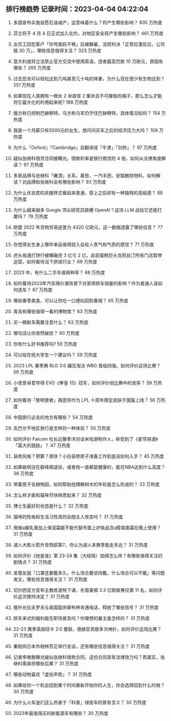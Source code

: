 
## 排行榜趋势 记录时间：2023-04-04 04:22:04
  
  1. 多国宣布实施自愿石油减产，这意味着什么？将产生哪些影响？ 835 万热度
    
  2. 芬兰将于 4 月 4 日正式加入北约，对地区安全将产生哪些影响？ 461 万热度
    
  3. 女员工回怼客户「你骂我妈干嘛」后被解雇，法院判决「正常应激反应，公司赔 30 万」，哪些信息值得关注？ 323 万热度
    
  4. 意大利或将立法禁止官方交流中使用英语，违者最高罚款 10 万欧元，原因有哪些？ 265 万热度
    
  5. 过去恐龙可以轻松达到几吨甚至几十吨的体重，为什么现在很少有生物达到？ 251 万热度
    
  6. 如果现在人类拥有一根长 2 米直径 2 厘米且不可摧毁的绳子，那么怎么才能将它最大化的利用起来呢? 188 万热度
    
  7. 俄方称已控制巴赫穆特，乌方称乌军仍守住巴赫穆特，具体情况如何？ 154 万热度
    
  8. 我是一个月薪只有5000元的女生，想问问买车之后的经济压力大吗？ 109 万热度
    
  9. 为什么「Oxford」「Cambridge」会翻译成「牛津」「剑桥」？ 97 万热度
    
  10. 疑似张继科借贷合同被曝光，借款利率是银行商贷的 4 倍，如何从法律角度解读？ 97 万热度
    
  11. 多家品牌与张继科「撇清」关系，慕思、一汽丰田、安踏删除物料，如何解读？对品牌和张继科会有哪些影响？ 93 万热度
    
  12. 为什么优衣库的衣服样式看起来普通，穿上之后却有一种独特的高级感？ 88 万热度
    
  13. 为什么越来越多 Google 顶尖研究员跳槽  OpenAI？这场 LLM 战役它还能打赢吗？ 79 万热度
    
  14. 欧盟 2022 年货物贸易逆差为 4320 亿欧元，这一数据透露了哪些信息？ 77 万热度
    
  15. 你觉得女生身上哪件单品值得投入会给人贵气和气质的感觉？ 71 万热度
    
  16. 虎头局渣打饼行被曝融资 3 亿亏 2 亿，此前蛋糕巨头克莉丝汀所有门店暂停运营，如何看待当下烘焙行业？ 69 万热度
    
  17. 2023 年，有什么二手车值得种草？ 68 万热度
    
  18. 如何看待2023年汽车降价潮背景下对家用轿车销量的影响？作为普通人该如何选车？ 67 万热度
    
  19. 哪些春季美食，可以让你吃一口便如回到春城？ 65 万热度
    
  20. 青岛有哪些值得一看的博物馆？ 63 万热度
    
  21. 买一辆新车需要注意什么？ 63 万热度
    
  22. 哪句话让你突然破防？ 60 万热度
    
  23. 你有什么好书推荐吗? 59 万热度
    
  24. 可以给在校大学生一个建议吗？ 59 万热度
    
  25. 2023 LPL 春季赛 BLG 3:0 碾压淘汰 WBG 晋级四强，如何评价这场比赛？ 59 万热度
    
  26. 小孩曾卓君夺得 EVO《拳皇 15》冠军，如何评价他比赛中的发挥？ 59 万热度
    
  27. 如何看待「黎明使者」薇恩将作为 LPL 十周年限定皮肤于国服上线？ 56 万热度
    
  28. 中国旅行必去的地方有哪些？ 54 万热度
    
  29. 去巴尔干地区旅行是怎样的一种体验？ 50 万热度
    
  30. 如何评价 Falcom 社长近藤季洋对谈米哈游制作人，称受到了《星穹铁道》「莫大的鼓励」？ 47 万热度
    
  31. 装修风格？预算？顺序？小白装修房子准备工作到底该如何入手？ 45 万热度
    
  32. 如果姚明没在巅峰期退役，或者他一直都是健康的，能在NBA达到什么高度？ 36 万热度
    
  33. 带着孩子去植物园，如何帮助他理解树木的年轮是怎么形成的？ 33 万热度
    
  34. 怎么样才能和猫咪尽快熟悉起来？ 32 万热度
    
  35. 博士生最好的状态是什么？ 32 万热度
    
  36. 猫咪的性格和生活习性真的会随主人改变吗？ 31 万热度
    
  37. 用维a酸乳膏加上保湿霜能不能代替市面上护肤品含a醇类面霜在晚上使用？ 31 万热度
    
  38. 湖人大胜火箭升至西部第7，你认为湖人本赛季能走多远？ 31 万热度
    
  39. 如何评价《他是谁》第 23-24 集（大结局）拍得怎么样？有哪些值得关注的剧情点？ 31 万热度
    
  40. 吴尊友就「口罩还要戴多久，什么场合要坚持戴，什么场合可以不戴」等问题发文，哪些信息值得关注？ 31 万热度
    
  41. 切尔西官方宣布主教练波特下课，冬窗豪掷 3.3 亿欧联赛仅第 11 名，如何评价这次换帅决定？ 31 万热度
    
  42. 俄外长拉夫罗夫与美国国务卿布林肯通电话，释放了哪些信号？ 31 万热度
    
  43. 胖东来式的福利能在职场普及吗？你理想的雇主是怎样的？ 31 万热度
    
  44. 22-23 赛季英超纽卡 2:0 曼联，德赫亚贡献多次神扑，如何评价这场比赛？ 31 万热度
    
  45. 秦刚同日本外相林芳正举行会谈，还有哪些信息值得关注？ 31 万热度
    
  46. 记者李微敖曝光疑似张继科借款合同，这份合同具有法律效力吗？若属实，张继科需承担哪些后果？ 31 万热度
    
  47. 哪些动物喜欢「虚张声势」？ 31 万热度
    
  48. 如果给你一个机会回到某个时间重新开始你的人生，你会选择回到什么时候？ 30 万热度
    
  49. 为什么火车迷们这么热衷于「科普」绿皮车的原有含义？ 30 万热度
    
  50. 2023年最值得买的新能源车有哪些？ 30 万热度
    